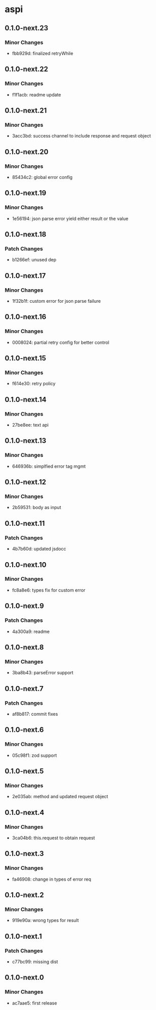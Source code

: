 # aspi

## 0.1.0-next.23

### Minor Changes

- fbb929d: finalized retryWhile

## 0.1.0-next.22

### Minor Changes

- f1f1acb: readme update

## 0.1.0-next.21

### Minor Changes

- 3acc3bd: success channel to include response and request object

## 0.1.0-next.20

### Minor Changes

- 85434c2: global error config

## 0.1.0-next.19

### Minor Changes

- 1e56194: json parse error yield either result or the value

## 0.1.0-next.18

### Patch Changes

- b1266ef: unused dep

## 0.1.0-next.17

### Minor Changes

- 1f32b1f: custom error for json parse failure

## 0.1.0-next.16

### Minor Changes

- 0008024: partial retry config for better control

## 0.1.0-next.15

### Minor Changes

- f614e30: retry policy

## 0.1.0-next.14

### Minor Changes

- 27be8ee: text api

## 0.1.0-next.13

### Minor Changes

- 646936b: simplfied error tag mgmt

## 0.1.0-next.12

### Minor Changes

- 2b59531: body as input

## 0.1.0-next.11

### Patch Changes

- 4b7b60d: updated jsdocc

## 0.1.0-next.10

### Minor Changes

- fc8a8e6: types fix for custom error

## 0.1.0-next.9

### Patch Changes

- 4a300a9: readme

## 0.1.0-next.8

### Minor Changes

- 3ba8b43: parseError support

## 0.1.0-next.7

### Patch Changes

- af8b817: commit fixes

## 0.1.0-next.6

### Minor Changes

- 05c98f1: zod support

## 0.1.0-next.5

### Minor Changes

- 2e035ab: method and updated request object

## 0.1.0-next.4

### Minor Changes

- 3ca04b6: this.request to obtain request

## 0.1.0-next.3

### Minor Changes

- fa46908: change in types of error req

## 0.1.0-next.2

### Minor Changes

- 919e90a: wrong types for result

## 0.1.0-next.1

### Patch Changes

- c77bc99: missing dist

## 0.1.0-next.0

### Minor Changes

- ac7aae5: first release
